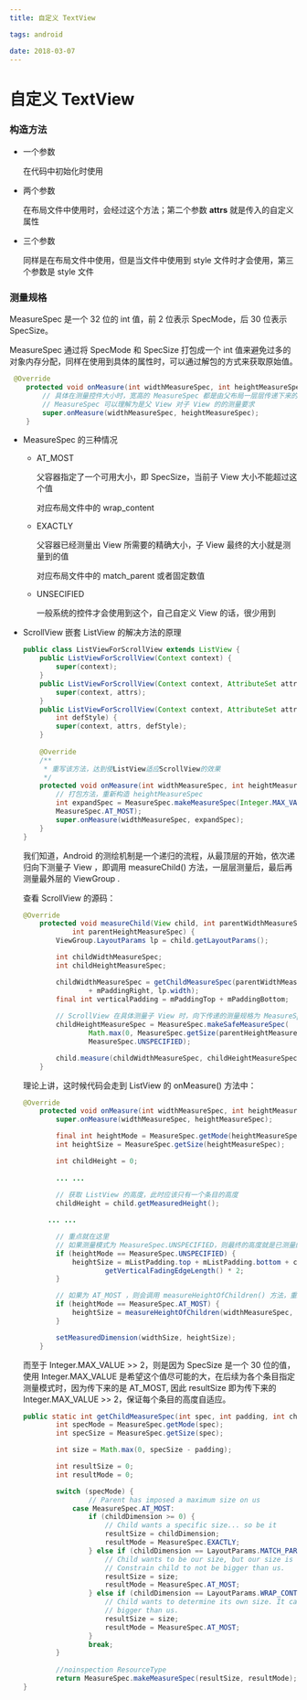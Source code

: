 ```yaml
---
title: 自定义 TextView

tags: android 

date: 2018-03-07
---
```


# 自定义 TextView

### 构造方法

- 一个参数

  在代码中初始化时使用

- 两个参数

  在布局文件中使用时，会经过这个方法；第二个参数 **attrs** 就是传入的自定义属性

- 三个参数

  同样是在布局文件中使用，但是当文件中使用到 style 文件时才会使用，第三个参数是 style 文件

### 测量规格

MeasureSpec 是一个 32 位的 int 值，前 2 位表示 SpecMode，后 30 位表示 SpecSize。

MeasureSpec 通过将 SpecMode 和 SpecSize 打包成一个 int 值来避免过多的对象内存分配，同样在使用到具体的属性时，可以通过解包的方式来获取原始值。

```java
 @Override
    protected void onMeasure(int widthMeasureSpec, int heightMeasureSpec) {
        // 具体在测量控件大小时，宽高的 MeasureSpec 都是由父布局一层层传递下来的
        // MeasureSpec 可以理解为是父 View 对子 View 的的测量要求
        super.onMeasure(widthMeasureSpec, heightMeasureSpec);
    }

```

- MeasureSpec 的三种情况

  - AT_MOST

    父容器指定了一个可用大小，即 SpecSize，当前子 View 大小不能超过这个值

    对应布局文件中的 wrap_content

  - EXACTLY

    父容器已经测量出 View 所需要的精确大小，子 View 最终的大小就是测量到的值

    对应布局文件中的 match_parent 或者固定数值

  - UNSECIFIED

    一般系统的控件才会使用到这个，自己自定义 View 的话，很少用到

- ScrollView 嵌套 ListView 的解决方法的原理

  ```java
  public class ListViewForScrollView extends ListView {
      public ListViewForScrollView(Context context) {
          super(context);
      }
      public ListViewForScrollView(Context context, AttributeSet attrs) {
          super(context, attrs);
      }
      public ListViewForScrollView(Context context, AttributeSet attrs,
          int defStyle) {
          super(context, attrs, defStyle);
      }
          
      @Override
      /**
       * 重写该方法，达到使ListView适应ScrollView的效果
       */
      protected void onMeasure(int widthMeasureSpec, int heightMeasureSpec) {
          // 打包方法，重新构造 heightMeasureSpec
          int expandSpec = MeasureSpec.makeMeasureSpec(Integer.MAX_VALUE >> 2,
          MeasureSpec.AT_MOST);
          super.onMeasure(widthMeasureSpec, expandSpec);
      }
  }

  ```

  我们知道，Android 的测绘机制是一个递归的流程，从最顶层的开始，依次递归向下测量子 View ，即调用 measureChild() 方法，一层层测量后，最后再测量最外层的 ViewGroup .

  查看 ScrollView 的源码：

  ```java
  @Override
      protected void measureChild(View child, int parentWidthMeasureSpec,
              int parentHeightMeasureSpec) {
          ViewGroup.LayoutParams lp = child.getLayoutParams();

          int childWidthMeasureSpec;
          int childHeightMeasureSpec;

          childWidthMeasureSpec = getChildMeasureSpec(parentWidthMeasureSpec, mPaddingLeft
                  + mPaddingRight, lp.width);
          final int verticalPadding = mPaddingTop + mPaddingBottom;
          
          // ScrollView 在具体测量子 View 时，向下传递的测量规格为 MeasureSpec.UNSPECIFIED
          childHeightMeasureSpec = MeasureSpec.makeSafeMeasureSpec(
                  Math.max(0, MeasureSpec.getSize(parentHeightMeasureSpec) - verticalPadding),
                  MeasureSpec.UNSPECIFIED);

          child.measure(childWidthMeasureSpec, childHeightMeasureSpec);
      }

  ```

  理论上讲，这时候代码会走到 ListView 的 onMeasure() 方法中：

  ```java
  @Override
      protected void onMeasure(int widthMeasureSpec, int heightMeasureSpec) {
          super.onMeasure(widthMeasureSpec, heightMeasureSpec);

          final int heightMode = MeasureSpec.getMode(heightMeasureSpec);
          int heightSize = MeasureSpec.getSize(heightMeasureSpec);

          int childHeight = 0;
         
          ... ...
          
          // 获取 ListView 的高度，此时应该只有一个条目的高度
          childHeight = child.getMeasuredHeight();

       	... ...

          // 重点就在这里
          // 如果测量模式为 MeasureSpec.UNSPECIFIED，则最终的高度就是已测量的高度 + padding
          if (heightMode == MeasureSpec.UNSPECIFIED) {
              heightSize = mListPadding.top + mListPadding.bottom + childHeight +
                      getVerticalFadingEdgeLength() * 2;
          }

          // 如果为 AT_MOST ，则会调用 measureHeightOfChildren() 方法，重新计算 View 高度
          if (heightMode == MeasureSpec.AT_MOST) {
              heightSize = measureHeightOfChildren(widthMeasureSpec, 0, NO_POSITION, heightSize, -1);
          }

          setMeasuredDimension(widthSize, heightSize);
      }

  ```

  而至于 Integer.MAX_VALUE >> 2，则是因为 SpecSize 是一个 30 位的值，使用 Integer.MAX_VALUE 是希望这个值尽可能的大，在后续为各个条目指定测量模式时，因为传下来的是 AT_MOST, 因此 resultSize 即为传下来的 Integer.MAX_VALUE >> 2，保证每个条目的高度自适应。

  ```java
  public static int getChildMeasureSpec(int spec, int padding, int childDimension) {
          int specMode = MeasureSpec.getMode(spec);
          int specSize = MeasureSpec.getSize(spec);

          int size = Math.max(0, specSize - padding);

          int resultSize = 0;
          int resultMode = 0;

          switch (specMode) { 
                  // Parent has imposed a maximum size on us
              case MeasureSpec.AT_MOST:
                  if (childDimension >= 0) {
                      // Child wants a specific size... so be it
                      resultSize = childDimension;
                      resultMode = MeasureSpec.EXACTLY;
                  } else if (childDimension == LayoutParams.MATCH_PARENT) {
                      // Child wants to be our size, but our size is not fixed.
                      // Constrain child to not be bigger than us.
                      resultSize = size;
                      resultMode = MeasureSpec.AT_MOST;
                  } else if (childDimension == LayoutParams.WRAP_CONTENT) {
                      // Child wants to determine its own size. It can't be
                      // bigger than us.
                      resultSize = size;
                      resultMode = MeasureSpec.AT_MOST;
                  }
                  break;
          }
              
          //noinspection ResourceType
          return MeasureSpec.makeMeasureSpec(resultSize, resultMode);
  }
  ```

  ​

